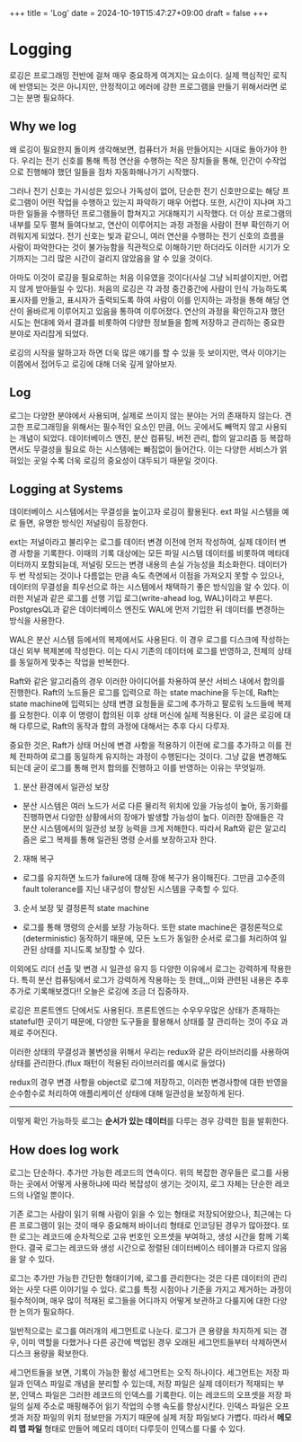 +++
title = 'Log'
date = 2024-10-19T15:47:27+09:00
draft = false
+++

# Logging

로깅은 프로그래밍 전반에 걸쳐 매우 중요하게 여겨지는 요소이다.
실제 핵심적인 로직에 반영되는 것은 아니지만, 안정적이고 에러에 강한 프로그램을 만들기 위해서라면 로그는 분명 필요하다.

## Why we log

왜 로깅이 필요한지 돌이켜 생각해보면, 컴퓨터가 처음 만들어지는 시대로 돌아가야 한다.
우리는 전기 신호를 통해 특정 연산을 수행하는 작은 장치들을 통해, 인간이 수작업으로 진행해야 했던 일들을 점차 자동화해나가기 시작했다.

그러나 전기 신호는 가시성은 있으나 가독성이 없어, 단순한 전기 신호만으로는 해당 프로그램이 어떤 작업을 수행하고 있는지 파악하기 매우 어렵다.
또한, 시간이 지나며 자그마한 일들을 수행하던 프로그램들이 합쳐지고 거대해지기 시작했다. 더 이상 프로그램의 내부를 모두 펼쳐 들여다보고, 연산이 이루어지는 과정 과정을 사람이 전부 확인하기 어려워지게 되었다. 전기 신호는 빛과 같으니, 여러 연산을 수행하는 전기 신호의 흐름을 사람이 파악한다는 것이 불가능함을 직관적으로 이해하기만 하더라도 이러한 시기가 오기까지는 그리 많은 시간이 걸리지 않았음을 알 수 있을 것이다.

아마도 이것이 로깅을 필요로하는 처음 이유였을 것이다(사실 그냥 뇌피셜이지만, 어렵지 않게 받아들일 수 있다). 처음의 로깅은 각 과정 중간중간에 사람이 인식 가능하도록 표시자를 만들고, 표시자가 출력되도록 하여 사람이 이를 인지하는 과정을 통해 해당 연산이 올바르게 이루어지고 있음을 통하여 이루어졌다.
연산의 과정을 확인하고자 했던 시도는 현대에 와서 결과를 비롯하여 다양한 정보들을 함께 저장하고 관리하는 중요한 분야로 자리잡게 되었다.

로깅의 시작을 말하고자 하면 더욱 많은 얘기를 할 수 있을 듯 보이지만, 역사 이야기는 이쯤에서 접어두고 로깅에 대해 더욱 깊게 알아보자.

## Log

로그는 다양한 분야에서 사용되며, 실제로 쓰이지 않는 분야는 거의 존재하지 않는다. 견고한 프로그래밍을 위해서는 필수적인 요소인 만큼, 어느 곳에서도 빼먹지 않고 사용되는 개념이 되었다. 데이터베이스 엔진, 분산 컴퓨팅, 버전 관리, 합의 알고리즘 등 복잡하면서도 무결성을 필요로 하는 시스템에는 빠짐없이 들어간다. 이는 다양한 서비스가 얽혀있는 곳일 수록 더욱 로깅의 중요성이 대두되기 때문일 것이다.

## Logging at Systems

데이터베이스 시스템에서는 무결성을 높이고자 로깅이 활용된다. ext 파일 시스템을 예로 들면, 유명한 방식인 저널링이 등장한다.

ext는 저널이라고 불리우는 로그를 데이터 변경 이전에 먼저 작성하여, 실제 데이터 변경 사항을 기록한다. 이때의 기록 대상에는 모든 파일 시스템 데이터를 비롯하여 메타데이터까지 포함되늗데, 저널링 모드는 변경 내용의 손실 가능성을 최소화한다. 데이터가 두 번 작성되는 것이나 다름없는 만큼 속도 측면에서 이점을 가져오지 못할 수 있으나, 데이터의 무결성을 최우선으로 하는 시스템에서 채택하기 좋은 방식임을 알 수 있다. 이러한 저널과 같은 로그를 선행 기입 로그(write-ahead log, WAL)이라고 부른다. PostgresQL과 같은 데이터베이스 엔진도 WAL에 먼저 기입한 뒤 데이터를 변경하는 방식을 사용한다.

WAL은 분산 시스템 등에서의 복제에서도 사용된다. 이 경우 로그를 디스크에 작성하는 대신 외부 복제본에 작성한다. 이는 다시 기존의 데이터에 로그를 반영하고, 전체의 상태를 동일하게 맞추는 작업을 반복한다.

Raft와 같은 알고리즘의 경우 이러한 아이디어를 차용하여 분산 서비스 내에서 합의를 진행한다.
Raft의 노드들은 로그를 입력으로 하는 state machine을 두는데, Raft는 state machine에 입력되는 상태 변경 요청들을 로그에 추가하고 팔로워 노드들에 복제를 요청한다. 이후 이 명령이 합의된 이후 상태 머신에 실제 적용된다. 이 글은 로깅에 대해 다루므로, Raft의 동작과 합의 과정에 대해서는 추후 다시 다루자.

중요한 것은, Raft가 상태 머신에 변경 사항을 적용하기 이전에 로그를 추가하고 이를 전체 전파하여 로그를 동일하게 유지하는 과정이 수행된다는 것이다. 그냥 값을 변경해도 되는데 굳이 로그를 통해 먼저 합의를 진행하고 이를 반영하는 이유는 무엇일까.

1. 분산 환경에서 일관성 보장

- 분산 시스템은 여러 노드가 서로 다른 물리적 위치에 있을 가능성이 높아, 동기화를 진행하면서 다양한 상황에서의 장애가 발생할 가능성이 높다. 이러한 장애들은 각 분산 시스템에서의 일관성 보장 능력을 크게 저해한다. 따라서 Raft와 같은 알고리즘은 로그 복제를 통해 일관된 명령 순서를 보장하고자 한다.

2. 재해 복구

- 로그를 유지하면 노드가 failure에 대해 장애 복구가 용이해진다. 그만큼 고수준의 fault tolerance를 지닌 내구성이 향상된 시스템을 구축할 수 있다.

3. 순서 보장 및 결정론적 state machine

- 로그를 통해 명령의 순서를 보장 가능하다. 또한 state machine은 결정론적으로(deterministic) 동작하기 때문에, 모든 노드가 동일한 순서로 로그를 처리하여 일관된 상태를 지니도록 보장할 수 있다.

이외에도 리더 선출 및 변경 시 일관성 유지 등 다양한 이유에서 로그는 강력하게 작용한다.
특히 분산 컴퓨팅에서 로그가 강력하게 작용하는 듯 한데,,,이와 관련된 내용은 추후 추가로 기록해보겠다!!
오늘은 로깅에 조금 더 집중하자.

로깅은 프론트엔드 단에서도 사용된다. 프론트엔드는 수우우우많은 상태가 존재하는 stateful한 곳이기 때문에, 다양한 도구들을 활용해서 상태를 잘 관리하는 것이 주요 과제로 주어진다.

이러한 상태의 무결성과 불변성을 위해서 우리는 redux와 같은 라이브러리를 사용하여 상태를 관리한다.(flux 패턴이 적용된 라이브러리를 예시로 들었다)

redux의 경우 변경 사항을 object로 로그에 저장하고, 이러한 변경사항에 대한 반영을 순수함수로 처리하여 애플리케이션 상태에 대해 일관성을 보장하게 된다.

---

이렇게 확인 가능하듯 로그는 **순서가 있는 데이터**를 다루는 경우 강력한 힘을 발휘한다.

## How does log work

로그는 단순하다. 추가만 가능한 레코드의 연속이다. 위의 복잡한 경우들은 로그를 사용하는 곳에서 어떻게 사용하냐에 따라 복잡성이 생기는 것이지, 로그 자체는 단순한 레코드의 나열일 뿐이다.

기존 로그는 사람이 읽기 위해 사람이 읽을 수 있는 형태로 저장되어왔으나, 최근에는 다른 프로그램이 읽는 것이 매우 중요해져 바이너리 형태로 인코딩된 경우가 많아졌다. 또한 로그는 레코드에 순차적으로 고유 번호인 오프셋을 부여하고, 생성 시간을 함께 기록한다. 결국 로그는 레코드와 생성 시간으로 정렬된 데이터베이스 테이블과 다르지 않음을 알 수 있다.

로그는 추가만 가능한 간단한 형태이기에, 로그를 관리한다는 것은 다른 데이터의 관리와는 사뭇 다른 이야기일 수 있다. 로그를 특정 시점이나 기준을 가지고 제거하는 과정이 필수적이며, 매우 많이 적재된 로그들을 어디까지 어떻게 보관하고 다룰지에 대한 다양한 논의가 필요하다.

일반적으로는 로그를 여러개의 세그먼트로 나눈다. 로그가 큰 용량을 차지하게 되는 경우, 이미 역할을 다했거나 다른 공간에 백업된 경우 오래된 세그먼트들부터 삭제하면서 디스크 용량을 확보한다.

세그먼트들을 보면, 기록이 가능한 활성 세그먼트는 오직 하나이다. 세그먼트는 저장 파일과 인덱스 파일로 개념을 분리할 수 있는데, 저장 파일은 실제 데이터가 적재되는 부분, 인덱스 파일은 그러한 레코드의 인덱스를 기록한다. 이는 레코드의 오프셋을 저장 파일의 실제 주소로 매핑해주어 읽기 작업의 수행 속도를 향상시킨다. 인덱스 파일은 오프셋과 저장 파일의 위치 정보만을 가지기 때문에 실제 저장 파일보다 가볍다. 따라서 **메모리 맵 파일** 형태로 만들어 메모리 데이터 다루듯이 인덱스를 다룰 수 있다.
